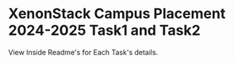 ﻿# XenonStack Campus Placement 2024-2025 Task1 and Task2

 View Inside Readme's for Each Task's details.
